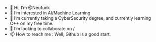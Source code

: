 - 👋 Hi, I’m @Neufunk
- 👀 I’m interested in AI/Machine Learning
- 🌱 I’m currently taking a CyberSecurity degree, and currently learning C++ on my free time.
- 💞️ I’m looking to collaborate on /
- 📫 How to reach me : Well, Github is a good start.

<!---
Neufunk/Neufunk is a ✨ special ✨ repository because its `README.md` (this file) appears on your GitHub profile.
You can click the Preview link to take a look at your changes.
--->
